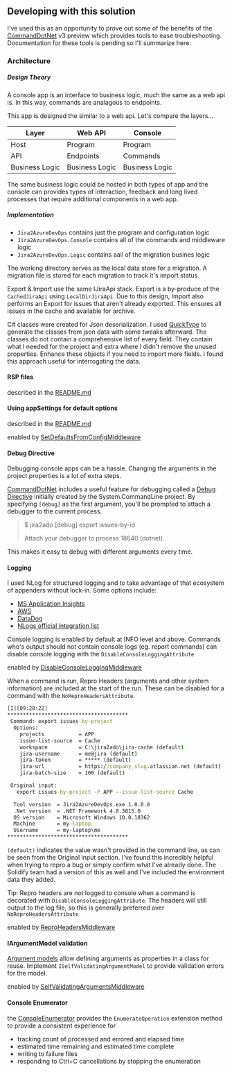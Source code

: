 ## Developing with this solution

I've used this as an opportunity to prove out some of the benefits of the [CommandDotNet](https://github.com/bilal-fazlani/commanddotnet) v3 preview which provides tools to ease troubleshooting.  Documentation for these tools is pending so I'll summarize here.

### Architecture

##### Design Theory

A console app is an interface to business logic, much the same as a web api is.  In this way, commands are analagous to endpoints.

This app is designed the similar to a web api. Let's compare the layers...

|Layer|Web API|Console|
|---|---|---|
|Host|Program|Program|
|API|Endpoints|Commands|
|Business Logic|Business Logic|Business Logic|

The same business logic could be hosted in both types of app and the console can provides types of interaction, feedback and long lived processes that require additional components in a web app.

##### Implementation

* `Jira2AzureDevOps` contains just the program and configuration logic
* `Jira2AzureDevOps.Console` contains all of the commands and middleware logic
* `Jira2AzureDevOps.Logic` contains aall of the migration busines logic

The working directory serves as the local data store for a migration.  A migration file is stored for each migration to track it's import status.

Export & Import use the same IJiraApi stack. Export is a by-produce of the `CachedJiraApi` using `LocalDirJiraApi`. Due to this design, Import also performs an Export for issues that aren't already exported.  This ensures all issues in the cache and available for archive.

C# classes were created for Json deserialization.  I used [QuickType](https://app.quicktype.io/#l=cs&r=json2csharp) to generate the classes from json data with some tweaks afterward.  The classes do not contain a comprehensive list of every field.  They contain what I needed for the project and extra where I didn't remove the unused properties.  Enhance these objects if you need to import more fields.  I found this approach useful for interrogating the data.
 
#### RSP files
described in the [README.md](README.md)

#### Using appSettings for default options
described in the [README.md](README.md)

enabled by [SetDefaultsFromConfigMiddleware](Jira2AzureDevOps.Console/Framework/SetDefaultsFromConfigMiddleware.cs)

#### Debug Directive

Debugging console apps can be a hassle. Changing the arguments in the project properties is a lot of extra steps.

[CommandDotNet](https://github.com/bilal-fazlani/commanddotnet) includes a useful feature for debugging called a [Debug Directive](https://github.com/dotnet/command-line-api/wiki/Features-overview#debugging) initially created by the System.CommandLine project.
By specifying `[debug]` as the first argument, you'll be prompted to attach a debugger to the current process.

> $ jira2ado [debug] export issues-by-id
> 
> Attach your debugger to process 18640 (dotnet).

This makes it easy to debug with different arguments every time.

#### Logging

I used NLog for structured logging and to take advantage of that ecosystem of appenders without lock-in.  Some options include:
* [MS Application Insights](https://github.com/microsoft/ApplicationInsights-dotnet-logging)
* [AWS](https://github.com/aws/aws-logging-dotnet)
* [DataDog](https://docs.datadoghq.com/logs/log_collection/csharp/?tab=nlog)
* [NLogs official integration list](https://nlog-project.org/config/)

Console logging is enabled by default at INFO level and above.  Commands who's output should not contain console logs (eg. report commands) can disable console logging with the `DisableConsoleLoggingAttribute`

enabled by [DisableConsoleLoggingMiddleware](Jira2AzureDevOps.Console/Framework/DisableConsoleLoggingMiddleware.cs)

When a command is run, Repro Headers (arguments and other system information) are included at the start of the run.  These can be disabled for a command with the `NoReproHeadersAttribute`.  

``` cmd
[I][09:20:22]
***************************************
 Command: export issues-by-project
  Options:
    projects           = APP
    issue-list-source  = Cache
    workspace          = C:\jira2ado\jira-cache (default)
    jira-username      = me@jira (default)
    jira-token         = ***** (default)
    jira-url           = https://company_slug.atlassian.net (default)
    jira-batch-size    = 100 (default)

 Original input:
   export issues-by-project -P APP --issue-list-source Cache

  Tool version  = Jira2AzureDevOps.exe 1.0.0.0
  .Net version  = .NET Framework 4.8.3815.0
  OS version    = Microsoft Windows 10.0.18362
  Machine       = my-laptop
  Username      = my-laptop\me
***************************************
```
`(default)` indicates the value wasn't provided in the command line, as can be seen from the Original input section.
I've found this incredibly helpful when trying to repro a bug or simply confirm what I've already done. 
The Solidify team had a version of this as well and I've included the environment data they added.

Tip: Repro headers are not logged to console when a command is decorated with `DisableConsoleLoggingAttribute`.  The headers will still output to the log file, so this is generally preferred over `NoReproHeadersAttribute`

enabled by [ReproHeadersMiddleware](Jira2AzureDevOps.Console/Framework/ReproHeadersMiddleware.cs)

#### IArgumentModel validation

[Argument models](https://bilal-fazlani.github.io/commanddotnet/argument-models/) allow defining arguments as properties in a class for reuse. 
Implement `ISelfValidatingArgumentModel` to provide validation errors for the model.

enabled by [SelfValidatingArgumentsMiddleware](Jira2AzureDevOps.Console/Framework/SelfValidatingArgumentsMiddleware.cs)

#### Console Enumerator

the [ConsoleEnumerator](Jira2AzureDevOps.Console/Framework/ConsoleEnumerator.cs) provides the `EnumerateOperation` extension method to provide a consistent experience for
* tracking count of processed and errored and elapsed time
* estimated time remaining and estimated time complete
* writing to failure files
* responding to Ctrl+C cancellations by stopping the enumeration